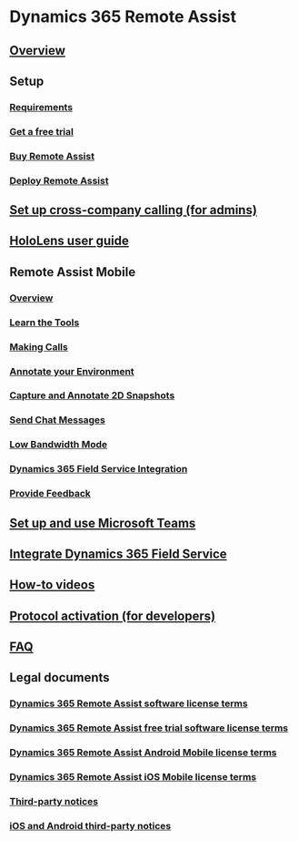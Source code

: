 # Dynamics 365 Remote Assist
## [Overview](index.md)
## Setup
### [Requirements](requirements.md)
### [Get a free trial](try-remote-assist.md)
### [Buy Remote Assist](buy-remote-assist.md)
### [Deploy Remote Assist](deploy-remote-assist.md)
## [Set up cross-company calling (for admins)](cross-company-calling.md)
## [HoloLens user guide](user-guide.md)
## Remote Assist Mobile
### [Overview](mobile-app/remote-assist-mobile-overview.md)
### [Learn the Tools](mobile-app/learn-the-tools.md)
### [Making Calls](mobile-app/making-calls.md)
### [Annotate your Environment](mobile-app/annotate-your-environment.md)
### [Capture and Annotate 2D Snapshots](mobile-app/annotate-snapshot.md)
### [Send Chat Messages](mobile-app/send-chat-messages.md)
### [Low Bandwidth Mode](mobile-app/poor-network-connectivity.md)
### [Dynamics 365 Field Service Integration](mobile-app/fs-integration.md)
### [Provide Feedback](mobile-app/provide-feedback.md)
## [Set up and use Microsoft Teams](use-microsoft-teams-with-remote-assist.md)
## [Integrate Dynamics 365 Field Service](troubleshoot-field-service.md)
## [How-to videos](videos.md)
## [Protocol activation (for developers)](protocol-activation.md)
## [FAQ](faq.md)
## Legal documents
### [Dynamics 365 Remote Assist software license terms](../legal/remote-assist-license-terms.md)
### [Dynamics 365 Remote Assist free trial software license terms](../legal/remote-assist-license-terms-free-trial.md)
### [Dynamics 365 Remote Assist Android Mobile license terms](../legal/remote-assist-mobile-android.md)
### [Dynamics 365 Remote Assist iOS Mobile license terms](../legal/remote-assist-mobile-iOS.md)
### [Third-party notices](../legal/remote-assist-third-party-notice.md)
### [iOS and Android third-party notices](../legal/ios-android-third-party.md)
